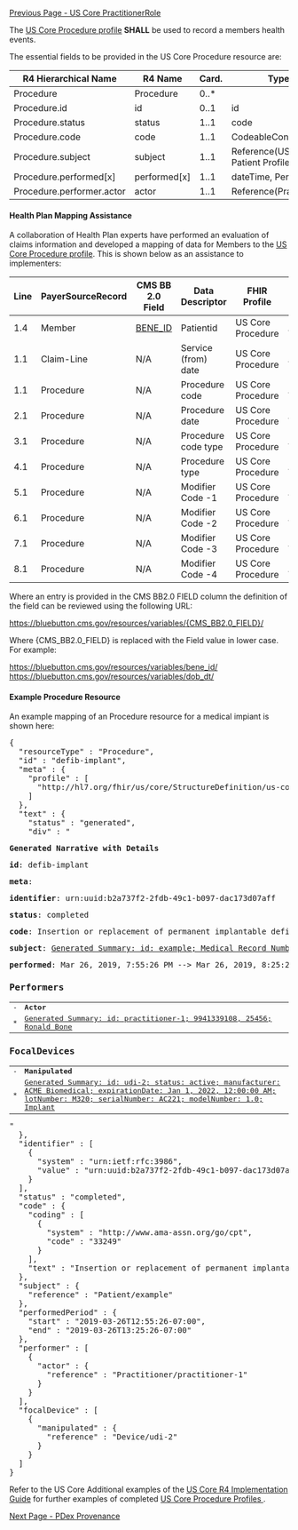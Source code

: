 [Previous Page - US Core PractitionerRole](USCorePractitionerRole.html)

The  [US Core Procedure profile](http://hl7.org/fhir/us/core/StructureDefinition-us-core-procedure.html)  **SHALL** be used to record a members health events.

The essential fields to be provided in the US Core Procedure resource are:

| R4 Hierarchical Name      | R4 Name      | Card. | Type                                                                                         |
|---------------------------|--------------|-------|----------------------------------------------------------------------------------------------|
| Procedure                 | Procedure    | 0..*  |                                                                                              |
| Procedure.id              | id           | 0..1  | id                                                                                           |
| Procedure.status          | status       | 1..1  | code                                                                                         |
| Procedure.code            | code         | 1..1  | CodeableConcept                                                                              |
| Procedure.subject         | subject      | 1..1  | Reference(US Core Patient Profile)                                                           |
| Procedure.performed[x]    | performed[x] | 1..1  | dateTime, Period                                                                             |
| Procedure.performer.actor | actor        | 1..1  | Reference(Practitioner | PractitionerRole | Organization | Patient | RelatedPerson | Device) |


#### Health Plan Mapping Assistance
A collaboration of Health Plan experts have performed an evaluation of claims information and developed a mapping of  data for Members to the [US Core Procedure profile](http://hl7.org/fhir/us/core/StructureDefinition-us-core-procedure.html). This is shown below as an assistance  to implementers:

| Line | PayerSourceRecord | CMS BB 2.0 Field | Data Descriptor     | FHIR Profile      | Profile Field                     | ValueSet | Notes              |
|------|-------------------|------------------|---------------------|-------------------|-----------------------------------|----------|--------------------|
| 1.4  | Member            | [BENE_ID](https://bluebutton.cms.gov/resources/variables/bene_id)          | Patientid           | US Core Procedure | .subject                          |          | Reference(Patient) |
| 1.1  | Claim-Line        | N/A                 | Service (from) date | US Core Procedure | .occurence.occurrencePeriod.start |          |                    |
| 1.1  | Procedure         | N/A                 | Procedure code      | US Core Procedure | .code                             |          |                    |
| 2.1  | Procedure         | N/A                 | Procedure date      | US Core Procedure | .performed.dateTime               |          |                    |
| 3.1  | Procedure         | N/A                 | Procedure code type | US Core Procedure | .category                         |          |                    |
| 4.1  | Procedure         | N/A                 | Procedure type      | US Core Procedure | .code.coding.system               |          |                    |
| 5.1  | Procedure         | N/A                 | Modifier Code -1    | US Core Procedure | .modifierExtension                |          |                    |
| 6.1  | Procedure         | N/A                 | Modifier Code -2    | US Core Procedure | .modifierExtension                |          |                    |
| 7.1  | Procedure         | N/A                 | Modifier Code -3    | US Core Procedure | .modifierExtension                |          |                    |
| 8.1  | Procedure         | N/A                 | Modifier Code -4    | US Core Procedure | .modifierExtension                |          |                    |

Where an entry is provided in the CMS BB2.0 FIELD column the definition of the field can be reviewed using the following URL:

https://bluebutton.cms.gov/resources/variables/{CMS_BB2.0_FIELD}/

Where {CMS_BB2.0_FIELD} is replaced with the Field value in lower case. For example:

https://bluebutton.cms.gov/resources/variables/bene_id/
https://bluebutton.cms.gov/resources/variables/dob_dt/


#### Example Procedure Resource

An example mapping of an Procedure resource for a medical impiant is shown here:

<pre>
{
  "resourceType" : "Procedure",
  "id" : "defib-implant",
  "meta" : {
    "profile" : [
      "http://hl7.org/fhir/us/core/StructureDefinition/us-core-procedure"
    ]
  },
  "text" : {
    "status" : "generated",
    "div" : "<div xmlns=\"http://www.w3.org/1999/xhtml\"><p><b>Generated Narrative with Details</b></p><p><b>id</b>: defib-implant</p><p><b>meta</b>: </p><p><b>identifier</b>: urn:uuid:b2a737f2-2fdb-49c1-b097-dac173d07aff</p><p><b>status</b>: completed</p><p><b>code</b>: Insertion or replacement of permanent implantable defibrillator system with transvenous lead(s), single or dual chamber <span style=\"background: LightGoldenRodYellow\">(Details : {http://www.ama-assn.org/go/cpt code '33249' = '33249)</span></p><p><b>subject</b>: <a href=\"Patient-example.html\">Generated Summary: id: example; Medical Record Number = 1032702 (USUAL); active; Amy V. Shaw ; ph: 555-555-5555(HOME), amy.shaw@example.com; gender: female; birthDate: Feb 20, 2007</a></p><p><b>performed</b>: Mar 26, 2019, 7:55:26 PM --&gt; Mar 26, 2019, 8:25:26 PM</p><h3>Performers</h3><table class=\"grid\"><tr><td>-</td><td><b>Actor</b></td></tr><tr><td>*</td><td><a href=\"Practitioner-practitioner-1.html\">Generated Summary: id: practitioner-1; 9941339108, 25456; Ronald Bone </a></td></tr></table><h3>FocalDevices</h3><table class=\"grid\"><tr><td>-</td><td><b>Manipulated</b></td></tr><tr><td>*</td><td><a href=\"Device-udi-2.html\">Generated Summary: id: udi-2; status: active; manufacturer: ACME Biomedical; expirationDate: Jan 1, 2022, 12:00:00 AM; lotNumber: M320; serialNumber: AC221; modelNumber: 1.0; <span title=\"Codes: {http://snomed.info/sct 19257004}\">Implant</span></a></td></tr></table></div>"
  },
  "identifier" : [
    {
      "system" : "urn:ietf:rfc:3986",
      "value" : "urn:uuid:b2a737f2-2fdb-49c1-b097-dac173d07aff"
    }
  ],
  "status" : "completed",
  "code" : {
    "coding" : [
      {
        "system" : "http://www.ama-assn.org/go/cpt",
        "code" : "33249"
      }
    ],
    "text" : "Insertion or replacement of permanent implantable defibrillator system with transvenous lead(s), single or dual chamber"
  },
  "subject" : {
    "reference" : "Patient/example"
  },
  "performedPeriod" : {
    "start" : "2019-03-26T12:55:26-07:00",
    "end" : "2019-03-26T13:25:26-07:00"
  },
  "performer" : [
    {
      "actor" : {
        "reference" : "Practitioner/practitioner-1"
      }
    }
  ],
  "focalDevice" : [
    {
      "manipulated" : {
        "reference" : "Device/udi-2"
      }
    }
  ]
}
</pre>

Refer to the US Core Additional examples of the [US Core R4 Implementation Guide](http://hl7.org/fhir/us/core/index.html) for further examples of completed [US Core Procedure Profiles ](http://hl7.org/fhir/us/core/StructureDefinition-us-core-procedure.html).



[Next Page - PDex Provenance](PDexProvenance.html)
